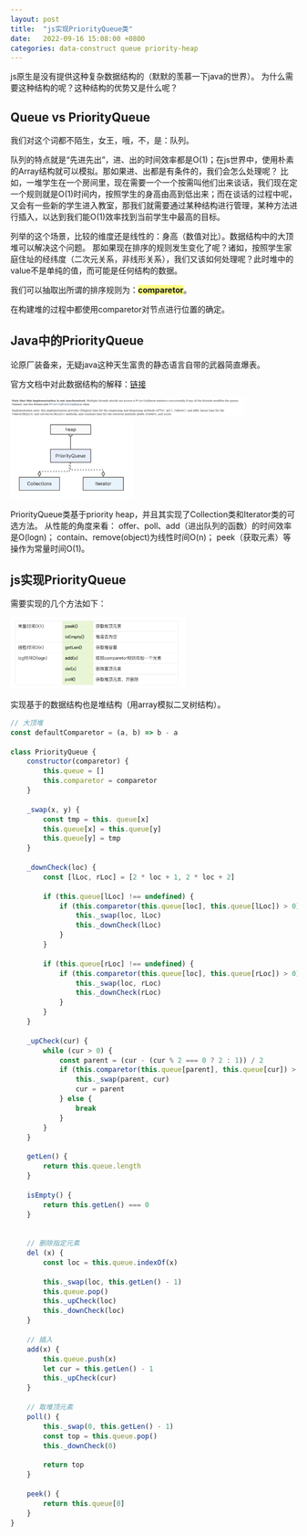 ```yaml
---
layout: post
title:  "js实现PriorityQueue类"
date:   2022-09-16 15:08:00 +0800
categories: data-construct queue priority-heap
---
```


js原生是没有提供这种复杂数据结构的（默默的羡慕一下java的世界）。
为什么需要这种结构的呢？这种结构的优势又是什么呢？

## Queue vs PriorityQueue
我们对这个词都不陌生，女王，哦，不，是：队列。

队列的特点就是“先进先出”，进、出的时间效率都是O(1)；在js世界中，使用朴素的Array结构就可以模拟。那如果进、出都是有条件的，我们会怎么处理呢？
比如，一堆学生在一个房间里，现在需要一个一个按需叫他们出来谈话，我们现在定一个规则就是O(1)时间内，按照学生的身高由高到低出来；而在谈话的过程中呢，又会有一些新的学生进入教室，那我们就需要通过某种结构进行管理，某种方法进行插入，以达到我们能O(1)效率找到当前学生中最高的目标。

列举的这个场景，比较的维度还是线性的：身高（数值对比）。数据结构中的大顶堆可以解决这个问题。
那如果现在排序的规则发生变化了呢？诸如，按照学生家庭住址的经纬度（二次元关系，非线形关系），我们又该如何处理呢？此时堆中的value不是单纯的值，而可能是任何结构的数据。

我们可以抽取出所谓的排序规则为：<span style="background-color:#feff0078;font-weight:bold;">comparetor</span>。

在构建堆的过程中都使用comparetor对节点进行位置的确定。


## Java中的PriorityQueue
论原厂装备来，无疑java这种天生富贵的静态语言自带的武器简直爆表。

官方文档中对此数据结构的解释：[链接](https://docs.oracle.com/en/java/javase/19/docs/api/java.base/java/util/PriorityQueue.html)


<img src="https://github.com/qianghe/blogs/blob/main/imgs/java-priorityQueue.png?raw=true"  style="zoom:40%;" />


<img src="https://github.com/qianghe/blogs/blob/main/imgs/java-priorityQueue-class.png?raw=true"  style="zoom:30%;" />

PriorityQueue类基于priority heap，并且其实现了Collection类和Iterator类的可选方法。
从性能的角度来看：
offer、poll、add（进出队列的函数）的时间效率是O(logn)；
contain、remove(object)为线性时间O(n)；
peek（获取元素）等操作为常量时间O(1)。


## js实现PriorityQueue

需要实现的几个方法如下：

<img src="https://github.com/qianghe/blogs/blob/main/imgs/js-priorityQueue-implement.png?raw=true"  style="zoom:30%;" />

实现基于的数据结构也是堆结构（用array模拟二叉树结构）。

```javascript
// 大顶堆
const defaultComparetor = (a, b) => b - a

class PriorityQueue {
	constructor(comparetor) {
		this.queue = []
		this.comparetor = comparetor
	}

	_swap(x, y) {
		const tmp = this. queue[x]
		this.queue[x] = this.queue[y]
		this.queue[y] = tmp
	}

	_downCheck(loc) {
		const [lLoc, rLoc] = [2 * loc + 1, 2 * loc + 2]
		
		if (this.queue[lLoc] !== undefined) {
			if (this.comparetor(this.queue[loc], this.queue[lLoc]) > 0) {
				this._swap(loc, lLoc)
				this._downCheck(lLoc)
			}
		}

		if (this.queue[rLoc] !== undefined) {
			if (this.comparetor(this.queue[loc], this.queue[rLoc]) > 0) {
				this._swap(loc, rLoc)
				this._downCheck(rLoc)
			}
		}
	}

	_upCheck(cur) {
		while (cur > 0) {
			const parent = (cur - (cur % 2 === 0 ? 2 : 1)) / 2
			if (this.comparetor(this.queue[parent], this.queue[cur]) > 0) {
				this._swap(parent, cur)
				cur = parent
			} else {
				break
			}
		}
	}

	getLen() {
		return this.queue.length
	}

	isEmpty() {
		return this.getLen() === 0
	}


	// 删除指定元素
	del (x) {
		const loc = this.queue.indexOf(x)
		
		this._swap(loc, this.getLen() - 1)
		this.queue.pop()
		this._upCheck(loc)
		this._downCheck(loc)
	}

	// 插入
	add(x) {
		this.queue.push(x)
		let cur = this.getLen() - 1
		this._upCheck(cur)
	}

	// 取堆顶元素
	poll() {
		this._swap(0, this.getLen() - 1)
		const top = this.queue.pop()
		this._downCheck(0)

		return top
	}

	peek() {
		return this.queue[0]
	}
}
```



